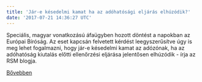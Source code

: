 ```yaml
---
title: 'Jár-e késedelmi kamat ha az adóhatósági eljárás elhúzódik?'
date: '2017-07-21 14:36:27 UTC'
---
```


Speciális, magyar vonatkozású áfaügyben hozott döntést a napokban az Európai Bíróság. Az eset kapcsán felvetett kérdést leegyszerűsítve úgy is meg lehet fogalmazni, hogy jár-e késedelmi kamat az adózónak, ha az adóhatóság kiutalás előtti ellenőrzési eljárása jelentősen elhúzódik - írja az RSM blogja.




[Bővebben](http://ift.tt/2uhUIon)
